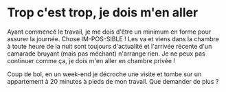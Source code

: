 # Trop c'est trop, je dois m'en aller

Ayant commencé le travail, je me dois d'être un minimum en forme pour assurer la journée. Chose IM-POS-SIBLE !
Les va et viens dans la chambre à toute heure de la nuit sont toujours d'actualité et l'arrivée récente d'un camarade bruyant (mais pas méchant) n'arrange rien. Je ne peux pas continuer comme ça, je dois m'en aller en chambre privée !

Coup de bol, en un week-end je décroche une visite et tombe sur un appartement à 20 minutes à pieds de mon travail. Que demander de plus ?